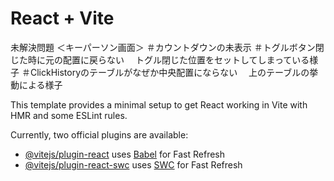 # React + Vite

未解決問題
＜キーパーソン画面＞
＃カウントダウンの未表示
＃トグルボタン閉じた時に元の配置に戻らない
　トグル閉じた位置をセットしてしまっている様子
＃ClickHistoryのテーブルがなぜか中央配置にならない
　上のテーブルの挙動による様子



This template provides a minimal setup to get React working in Vite with HMR and some ESLint rules.

Currently, two official plugins are available:

- [@vitejs/plugin-react](https://github.com/vitejs/vite-plugin-react/blob/main/packages/plugin-react/README.md) uses [Babel](https://babeljs.io/) for Fast Refresh
- [@vitejs/plugin-react-swc](https://github.com/vitejs/vite-plugin-react-swc) uses [SWC](https://swc.rs/) for Fast Refresh
